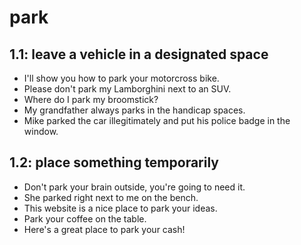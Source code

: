 # park
## 1.1: leave a vehicle in a designated space

  *  I'll show you how to park your motorcross bike.
  *  Please don't park my Lamborghini next to an SUV.
  *  Where do I park my broomstick?
  *  My grandfather always parks in the handicap spaces.
  *  Mike parked the car illegitimately and put his police badge in the window.

## 1.2: place something temporarily

  *  Don't park your brain outside, you're going to need it.
  *  She parked right next to me on the bench.
  *  This website is a nice place to park your ideas.
  *  Park your coffee on the table.
  *  Here's a great place to park your cash!

